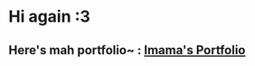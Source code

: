 # Hi again :3

## Here's mah portfolio~ : [Imama's Portfolio](https://nighterflex.github.io/portfolio/)
